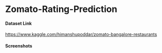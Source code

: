 # Zomato-Rating-Prediction

#### Dataset Link
https://www.kaggle.com/himanshupoddar/zomato-bangalore-restaurants

#### Screenshots

